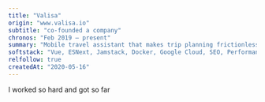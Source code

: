 ```yaml
---
title: "Valisa"
origin: "www.valisa.io"
subtitle: "co-founded a company"
chronos: "Feb 2019 – present"
summary: "Mobile travel assistant that makes trip planning frictionless. Instant results, best value deals, inspiration. Let computers do the routine."
softstack: "Vue, ESNext, Jamstack, Docker, Google Cloud, SEO, Performance, UI/UX Design, Sketch, Startup, Business"
relfollow: true
createdAt: "2020-05-16"
---
```


I worked so hard and got so far
